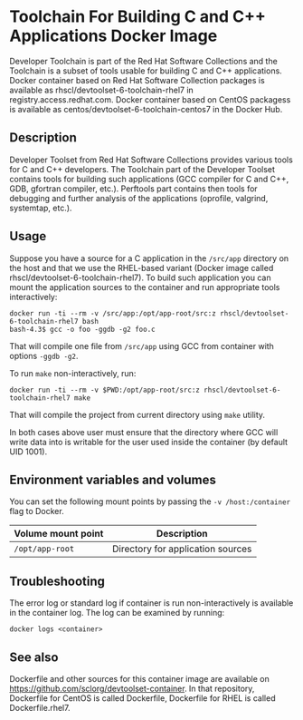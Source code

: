 Toolchain For Building C and C++ Applications Docker Image
==========================================================

Developer Toolchain is part of the Red Hat Software Collections and the Toolchain is a subset of tools usable for building C and C++ applications. Docker container based on Red Hat Software Collection packages is available as rhscl/devtoolset-6-toolchain-rhel7 in registry.access.redhat.com. Docker container based on CentOS packagess is available as centos/devtoolset-6-toolchain-centos7 in the Docker Hub.


Description
-----------
Developer Toolset from Red Hat Software Collections provides various tools for C and C++ developers. The Toolchain part of the Developer Toolset contains tools for building such applications (GCC compiler for C and C++, GDB, gfortran compiler, etc.). Perftools part contains then tools for debugging and further analysis of the applications (oprofile, valgrind, systemtap, etc.).


Usage
-----------
Suppose you have a source for a C application in the `/src/app` directory on the host and that we use the RHEL-based variant (Docker image called rhscl/devtoolset-6-toolchain-rhel7). To build such application you can mount the application sources to the container and run appropriate tools interactively:

```
docker run -ti --rm -v /src/app:/opt/app-root/src:z rhscl/devtoolset-6-toolchain-rhel7 bash
bash-4.3$ gcc -o foo -ggdb -g2 foo.c
```

That will compile one file from `/src/app` using GCC from container with options `-ggdb -g2`.

To run `make` non-interactively, run:

```
docker run -ti --rm -v $PWD:/opt/app-root/src:z rhscl/devtoolset-6-toolchain-rhel7 make
```

That will compile the project from current directory using `make` utility.

In both cases above user must ensure that the directory where GCC will write data into is writable for the user used inside the container (by default UID 1001).


Environment variables and volumes
---------------------------------
You can set the following mount points by passing the `-v /host:/container` flag to Docker.

|  Volume mount point      | Description                       |
| :----------------------- | --------------------------------- |
|  `/opt/app-root`         | Directory for application sources |



Troubleshooting
---------------
The error log or standard log if container is run non-interactively is available in the container log. The log can be examined by running:

    docker logs <container>


See also
--------
Dockerfile and other sources for this container image are available on
https://github.com/sclorg/devtoolset-container.
In that repository, Dockerfile for CentOS is called Dockerfile, Dockerfile
for RHEL is called Dockerfile.rhel7.

